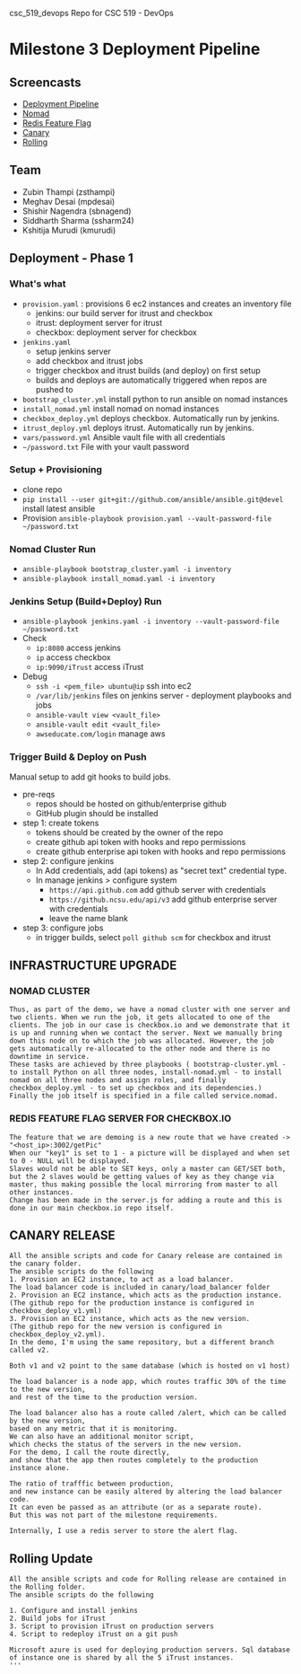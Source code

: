 csc_519_devops
Repo for CSC 519 - DevOps

# Milestone 3 Deployment Pipeline

## Screencasts
- [Deployment Pipeline](https://youtu.be/kcN8ciJH8ds)
- [Nomad](https://youtu.be/-7ImzzrK7_4)
- [Redis Feature Flag](https://youtu.be/g3hLF5k6qgA)
- [Canary](https://youtu.be/WTktuxFEHDk)
- [Rolling](https://youtu.be/zt511jRmMhs)

## Team
- Zubin Thampi (zsthampi) 
- Meghav Desai (mpdesai) 
- Shishir Nagendra (sbnagend) 
- Siddharth Sharma (ssharm24)
- Kshitija Murudi (kmurudi) 

## Deployment - Phase 1

### What's what
- `provision.yaml` : provisions 6 ec2 instances and creates an inventory file
    * jenkins: our build server for itrust and checkbox
    * itrust: deployment server for itrust
    * checkbox: deployment server for checkbox
- `jenkins.yaml`
    + setup jenkins server
    + add checkbox and itrust jobs
    + trigger checkbox and itrust builds (and deploy) on first setup
    + builds and deploys are automatically triggered when repos are pushed to
- `bootstrap_cluster.yml` install python to run ansible on nomad instances
- `install_nomad.yml` install nomad on nomad instances
- `checkbox_deploy.yml` deploys checkbox. Automatically run by jenkins.
- `itrust_deploy.yml` deploys itrust. Automatically run by jenkins.
- `vars/password.yml` Ansible vault file with all credentials
- `~/password.txt` File with your vault password

### Setup + Provisioning
- clone repo
- `pip install --user git+git://github.com/ansible/ansible.git@devel` install latest ansible
- Provision `ansible-playbook provision.yaml --vault-password-file ~/password.txt`

### Nomad Cluster Run
- `ansible-playbook bootstrap_cluster.yaml -i inventory`
- `ansible-playbook install_nomad.yaml -i inventory`

### Jenkins Setup (Build+Deploy) Run
- `ansible-playbook jenkins.yaml -i inventory --vault-password-file ~/password.txt`
- Check
    - `ip:8080` access jenkins
    - `ip` access checkbox
    - `ip:9090/iTrust` access iTrust
- Debug
    - `ssh -i <pem_file> ubuntu@ip` ssh into ec2
    - `/var/lib/jenkins` files on jenkins server - deployment playbooks and jobs
    - `ansible-vault view <vault_file>`
    - `ansible-vault edit <vault_file>`
    - `awseducate.com/login` manage aws

### Trigger Build & Deploy on Push
Manual setup to add git hooks to build jobs.
- pre-reqs
    - repos should be hosted on github/enterprise github
    - GitHub plugin should be installed
- step 1: create tokens
    - tokens should be created by the owner of the repo
    - create github api token with hooks and repo permissions
    - create github enterprise api token with hooks and repo permissions
- step 2: configure jenkins
    - In Add credentials, add (api tokens) as "secret text" credential type.
    - In manage jenkins > configure system
        - `https://api.github.com` add github server with credentials
        - `https://github.ncsu.edu/api/v3` add github enterprise server with credentials
        - leave the name blank
- step 3: configure jobs
    - in trigger builds, select `poll github scm` for checkbox and itrust


## INFRASTRUCTURE UPGRADE 

### NOMAD CLUSTER

```In this part of the deployment, we create three nodes (Vagrant VMs) that will form out nomad cluster. This is done to ensure high availability, which means that when one active client goes down, the other can seamlessly take over, thereby requiring no manual effort to handle failovers. 
Thus, as part of the demo, we have a nomad cluster with one server and two clients. When we run the job, it gets allocated to one of the clients. The job in our case is checkbox.io and we demonstrate that it is up and running when we contact the server. Next we manually bring down this node on to which the job was allocated. However, the job gets automatically re-allocated to the other node and there is no downtime in service. 
These tasks are achieved by three playbooks ( bootstrap-cluster.yml - to install Python on all three nodes, install-nomad.yml - to install nomad on all three nodes and assign roles, and finally checkbox_deploy.yml - to set up checkbox and its dependencies.)
Finally the job itself is specified in a file called service.nomad.

```

### REDIS FEATURE FLAG SERVER FOR CHECKBOX.IO

``` In this part we have created one redis-master and two redis-slaves to demonstrate. Two servers constantly get the changed key values from the master.
The feature that we are demoing is a new route that we have created -> "<host_ip>:3002/getPic"
When our "key1" is set to 1 - a picture will be displayed and when set to 0 - NULL will be displayed.
Slaves would not be able to SET keys, only a master can GET/SET both, but the 2 slaves would be getting values of key as they change via master, thus making possible the local mirroring from master to all other instances.
Change has been made in the server.js for adding a route and this is done in our main checkbox.io repo itself. 

```
## CANARY RELEASE
```
All the ansible scripts and code for Canary release are contained in the canary folder. 
The ansible scripts do the following 
1. Provision an EC2 instance, to act as a load balancer. 
The load balancer code is included in canary/load_balancer folder 
2. Provision an EC2 instance, which acts as the production instance. 
(The github repo for the production instance is configured in checkbox_deploy_v1.yml) 
3. Provision an EC2 instance, which acts as the new version. 
(The github repo for the new version is configured in checkbox_deploy_v2.yml). 
In the demo, I'm using the same repository, but a different branch called v2. 

Both v1 and v2 point to the same database (which is hosted on v1 host) 

The load balancer is a node app, which routes traffic 30% of the time to the new version, 
and rest of the time to the production version. 

The load balancer also has a route called /alert, which can be called by the new version, 
based on any metric that it is monitoring. 
We can also have an additional monitor script, 
which checks the status of the servers in the new version. 
For the demo, I call the route directly, 
and show that the app then routes completely to the production instance alone. 

The ratio of trafffic between production, 
and new instance can be easily altered by altering the load balancer code. 
It can even be passed as an attribute (or as a separate route). 
But this was not part of the milestone requirements. 

Internally, I use a redis server to store the alert flag. 
```
## Rolling Update
```
All the ansible scripts and code for Rolling release are contained in the Rolling folder.
The ansible scripts do the following

1. Configure and install jenkins
2. Build jobs for iTrust
3. Script to provision iTrust on production servers
4. Script to redeploy iTrust on a git push

Microsoft azure is used for deploying production servers. Sql database of instance one is shared by all the 5 iTrust instances.
'''
